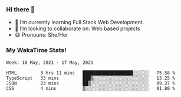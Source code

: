 ### Hi there 👋

- 🌱 I’m currently learning Full Stack Web Development.
- 👯 I’m looking to collaborate on: Web based projects
- 😄 Pronouns: She/Her

### My WakaTime Stats!

<!--START_SECTION:waka-->
```text
Week: 10 May, 2021 - 17 May, 2021

HTML         3 hrs 11 mins   ███████████████████░░░░░░   75.58 % 
TypeScript   33 mins         ███▒░░░░░░░░░░░░░░░░░░░░░   13.25 % 
JSON         23 mins         ██▒░░░░░░░░░░░░░░░░░░░░░░   09.37 % 
CSS          4 mins          ▒░░░░░░░░░░░░░░░░░░░░░░░░   01.80 % 
```
<!--END_SECTION:waka-->
